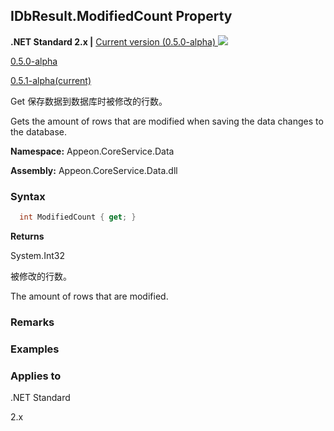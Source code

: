 ## **IDbResult.ModifiedCount Property**

**.NET Standard 2.x |**  <a href="javascript:void(0)" class="dropdown">Current version (0.5.0-alpha) <img src="~/images/dropdown.png"/></a>

<div class="otherversions"  value="versdiv">

<a href="javascript:void(0)">0.5.0-alpha</a>

<a href="javascript:void(0)">0.5.1-alpha(current)</a>

</div>

Get 保存数据到数据库时被修改的行数。

Gets the amount of rows that are modified when saving the data changes to the database.

 **Namespace:** Appeon.CoreService.Data

 **Assembly:** Appeon.CoreService.Data.dll

### **Syntax**

```c#
  int ModifiedCount { get; }
```

**Returns**

System.Int32

被修改的行数。

The amount of rows that are modified.

### **Remarks**



### **Examples**





### **Applies to**

.NET Standard 

2.x